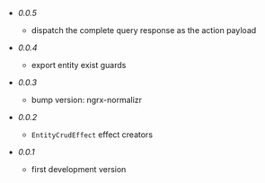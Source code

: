 * _0.0.5_
    * dispatch the complete query response as the action payload

* _0.0.4_
    * export entity exist guards

* _0.0.3_
    * bump version: ngrx-normalizr

* _0.0.2_
    * `EntityCrudEffect` effect creators

* _0.0.1_
    * first development version
